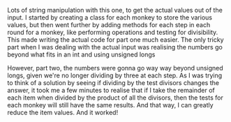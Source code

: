 Lots of string manipulation with this one, to get the actual values out of the input. I started by creating a class for each monkey to store the various values, but then went further by adding methods for each step in each round for a monkey, like performing operations and testing for divisibility. This made writing the actual code for part one much easier. The only tricky part when I was dealing with the actual input was realising the numbers go beyond what fits in an int and using unsigned longs

However, part two, the numbers were gonna go way way beyond unsigned longs, given we're no longer dividing by three at each step. As I was trying to think of a solution by seeing if dividing by the test divisors changes the answer, it took me a few minutes to realise that if I take the remainder of each item when divided by the product of all the divisors, then the tests for each monkey will still have the same results. And that way, I can greatly reduce the item values. And it worked!
